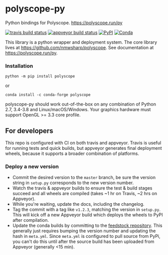 # polyscope-py
Python bindings for Polyscope. https://polyscope.run/py

[![travis build status](https://travis-ci.com/nmwsharp/polyscope-py.svg?branch=master)](https://travis-ci.com/nmwsharp/polyscope-py)
[![appveyor build status](https://ci.appveyor.com/api/projects/status/epf2tpgc0oarjrrx/branch/master?svg=true)](https://ci.appveyor.com/project/nmwsharp/polyscope-py/branch/master)
[![PyPI](https://img.shields.io/pypi/v/polyscope?style=plastic)](https://pypi.org/project/polyscope/)
[![Conda](https://img.shields.io/conda/v/conda-forge/polyscope)](https://anaconda.org/conda-forge/polyscope)

This library is a python wrapper and deployment system. The core library lives at https://github.com/nmwsharp/polyscope. See documentation at https://polyscope.run/py.

### Installation

```
python -m pip install polyscope
```

or

```
conda install -c conda-forge polyscope
```

polyscope-py should work out-of-the-box on any combination of Python 2.7, 3.4-3.8 and Linux/macOS/Windows. Your graphics hardware must support OpenGL >= 3.3 core profile.

## For developers

This repo is configured with CI on both travis and appveyor. Travis is useful for running tests and quick builds, but appveyor generates final deployment wheels, because it supports a broader combination of platforms.

### Deploy a new version

- Commit the desired version to the `master` branch, be sure the version string in `setup.py` corresponds to the new version number.
- Watch the travis & appveyor builds to ensure the test & build stages succeed and all wheels are compiled (takes ~1 hr on Travis, ~2 hrs on Appveyor).
- While you're waiting, update the docs, including the changelog.
- Tag the commit with a tag like `v1.2.3`, matching the version in `setup.py`. This will kick off a new Appveyor build which deploys the wheels to PyPI after compilation.
- Update the conda builds by committing to the [feedstock repository](https://github.com/conda-forge/polyscope-feedstock). This generally just requires bumping the version number and updating the hash in `meta.yml`. Since `meta.yml` is configured to pull source from PyPi, you can't do this until after the source build has been uploaded from Appveyor (generally <15 min).
